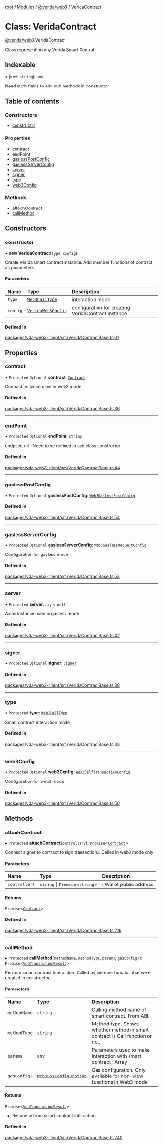 [root](../README.md) / [Modules](../modules.md) / [@verida/web3](../modules/verida_web3.md) / VeridaContract

# Class: VeridaContract

[@verida/web3](../modules/verida_web3.md).VeridaContract

Class representing any Verida Smart Contrat

## Indexable

▪ [key: `string`]: `any`

Need such fields to add sub methods in constructor

## Table of contents

### Constructors

- [constructor](verida_web3.VeridaContract.md#constructor)

### Properties

- [contract](verida_web3.VeridaContract.md#contract)
- [endPoint](verida_web3.VeridaContract.md#endpoint)
- [gaslessPostConfig](verida_web3.VeridaContract.md#gaslesspostconfig)
- [gaslessServerConfig](verida_web3.VeridaContract.md#gaslessserverconfig)
- [server](verida_web3.VeridaContract.md#server)
- [signer](verida_web3.VeridaContract.md#signer)
- [type](verida_web3.VeridaContract.md#type)
- [web3Config](verida_web3.VeridaContract.md#web3config)

### Methods

- [attachContract](verida_web3.VeridaContract.md#attachcontract)
- [callMethod](verida_web3.VeridaContract.md#callmethod)

## Constructors

### constructor

• **new VeridaContract**(`type`, `config`)

Create Verida smart contract instance. Add member functions of contract as parameters.

#### Parameters

| Name | Type | Description |
| :------ | :------ | :------ |
| `type` | [`Web3CallType`](../modules/verida_web3._internal_.md#web3calltype) | interaction mode |
| `config` | [`VeridaWeb3Config`](../modules/verida_web3._internal_.md#veridaweb3config) | configuration for creating VeridaContract instance |

#### Defined in

[packages/vda-web3-client/src/VeridaContractBase.ts:61](https://github.com/verida/verida-js/blob/5040472/packages/vda-web3-client/src/VeridaContractBase.ts#L61)

## Properties

### contract

• `Protected` `Optional` **contract**: [`Contract`](verida_web3._internal_.Contract.md)

Contract instance used in web3 mode

#### Defined in

[packages/vda-web3-client/src/VeridaContractBase.ts:36](https://github.com/verida/verida-js/blob/5040472/packages/vda-web3-client/src/VeridaContractBase.ts#L36)

___

### endPoint

• `Protected` `Optional` **endPoint**: `string`

endpoint url : Need to be defined in sub class constructor

#### Defined in

[packages/vda-web3-client/src/VeridaContractBase.ts:44](https://github.com/verida/verida-js/blob/5040472/packages/vda-web3-client/src/VeridaContractBase.ts#L44)

___

### gaslessPostConfig

• `Protected` `Optional` **gaslessPostConfig**: [`Web3GaslessPostConfig`](../interfaces/verida_web3._internal_.Web3GaslessPostConfig.md)

#### Defined in

[packages/vda-web3-client/src/VeridaContractBase.ts:54](https://github.com/verida/verida-js/blob/5040472/packages/vda-web3-client/src/VeridaContractBase.ts#L54)

___

### gaslessServerConfig

• `Protected` `Optional` **gaslessServerConfig**: [`Web3GaslessRequestConfig`](../interfaces/verida_web3._internal_.Web3GaslessRequestConfig.md)

Configuration for gasless mode

#### Defined in

[packages/vda-web3-client/src/VeridaContractBase.ts:53](https://github.com/verida/verida-js/blob/5040472/packages/vda-web3-client/src/VeridaContractBase.ts#L53)

___

### server

• `Protected` **server**: `any` = `null`

Axios instance used in gasless mode

#### Defined in

[packages/vda-web3-client/src/VeridaContractBase.ts:42](https://github.com/verida/verida-js/blob/5040472/packages/vda-web3-client/src/VeridaContractBase.ts#L42)

___

### signer

• `Protected` `Optional` **signer**: [`Signer`](verida_web3._internal_.Signer.md)

#### Defined in

[packages/vda-web3-client/src/VeridaContractBase.ts:38](https://github.com/verida/verida-js/blob/5040472/packages/vda-web3-client/src/VeridaContractBase.ts#L38)

___

### type

• `Protected` **type**: [`Web3CallType`](../modules/verida_web3._internal_.md#web3calltype)

Smart contract interaction mode

#### Defined in

[packages/vda-web3-client/src/VeridaContractBase.ts:33](https://github.com/verida/verida-js/blob/5040472/packages/vda-web3-client/src/VeridaContractBase.ts#L33)

___

### web3Config

• `Protected` `Optional` **web3Config**: [`Web3SelfTransactionConfig`](../interfaces/verida_web3._internal_.Web3SelfTransactionConfig.md)

Configuration for web3 mode

#### Defined in

[packages/vda-web3-client/src/VeridaContractBase.ts:50](https://github.com/verida/verida-js/blob/5040472/packages/vda-web3-client/src/VeridaContractBase.ts#L50)

## Methods

### attachContract

▸ `Protected` **attachContract**(`controller?`): `Promise`<[`Contract`](verida_web3._internal_.Contract.md)\>

Connect signer to contract to sign transactions. Called in web3 mode only

#### Parameters

| Name | Type | Description |
| :------ | :------ | :------ |
| `controller?` | `string` \| `Promise`<`string`\> | : Wallet public address |

#### Returns

`Promise`<[`Contract`](verida_web3._internal_.Contract.md)\>

#### Defined in

[packages/vda-web3-client/src/VeridaContractBase.ts:216](https://github.com/verida/verida-js/blob/5040472/packages/vda-web3-client/src/VeridaContractBase.ts#L216)

___

### callMethod

▸ `Protected` **callMethod**(`methodName`, `methodType`, `params`, `gasConfig?`): `Promise`<[`VdaTransactionResult`](../interfaces/verida_web3._internal_.VdaTransactionResult.md)\>

Perform smart contract interaction. Called by member function that were created in constructor.

#### Parameters

| Name | Type | Description |
| :------ | :------ | :------ |
| `methodName` | `string` | Calling method name of smart contract. From ABI. |
| `methodType` | `string` | Method type. Shows whether method in smart contract is Call function or not. |
| `params` | `any` | Parameters used to make interaction with smart contract : Array |
| `gasConfig?` | [`Web3GasConfiguration`](../interfaces/verida_web3._internal_.Web3GasConfiguration.md) | Gas configuration. Only available for non-view functions in Web3 mode |

#### Returns

`Promise`<[`VdaTransactionResult`](../interfaces/verida_web3._internal_.VdaTransactionResult.md)\>

- Response from smart contract interaction

#### Defined in

[packages/vda-web3-client/src/VeridaContractBase.ts:240](https://github.com/verida/verida-js/blob/5040472/packages/vda-web3-client/src/VeridaContractBase.ts#L240)
